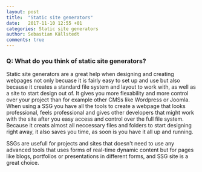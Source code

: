 ```yaml
---
layout: post
title:  "Static site generators"
date:   2017-11-10 12:55 +01
categories: Static site generators
author: Sebastian Källstedt
comments: true
---
```


### Q: What do you think of static site generators?

Static site generators are a great help when designing and creating webpages not only becuase it is fairly easy to set up and use but also because it creates a standard file system and layout to work with, as well as a site to start design out of. It gives you more flexability and more control over your project than for example other CMSs like Wordpress or Joomla. When using a SSG you have all the tools to create a webpage that looks professional, feels professional and gives other developers that might work with the site after you easy access and control over the full file system. Because it creats almost all neccessary files and folders to start designing right away, it also saves you time, as soon is you have it all up and running. 

SSGs are usefull for projects and sites that doesn't need to use any advanced tools that uses forms of real-time dynamic content but for pages like blogs, portfolios or presentations in different forms, and SSG site is a great choice. 